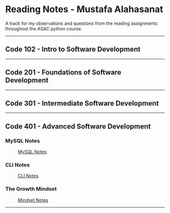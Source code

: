 
# Reading Notes - Mustafa Alahasanat

A track for my observations and questions from the reading assignments throughout the ASAC python course.

---

## Code 102 - Intro to Software Development

---

## Code 201 - Foundations of Software Development

---

## Code 301 - Intermediate Software Development

---

## Code 401 - Advanced Software Development

### MySQL Notes

> [MySQL Notes](./mysql.md)

### CLI Notes

> [CLI Notes](./CLI.md)

### The Growth Mindset

> [Mindset Notes](./Growth_mindset.md)

---
